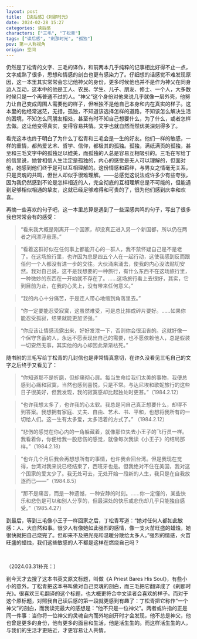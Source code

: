 ```yaml
---
layout: post
title: 【读后感】《刹那时光》
date: 2024-02-28 15:27
categories: 读后感
characters: ["三毛", "丁松青"]
tags: ["读后感", "刹那时光", "孤独"]
pov: 第一人称视角
origin: 空间
---
```


仍然是丁松青的文字、三毛的译作，和前两本几乎纯粹的记事相比好得不止一点，文字成熟了很多，思想和情感的剖白也更有感染力了。仔细想的话感觉不难发现原因，这一本里其实常常会忘记他神父的身份，更多时候他也并不是作为神父在同身边人互动，这本中的他是工人、农民、学生、儿子、朋友、修士、一个人，大多数时候只是一个再普通不过的人。“神父”这个身份对他来说几乎就像一层外壳，他努力让自己变成周围人需要他的样子，但唯独不是他自己本身和内在真实的样子。这本里的他经常迷茫，无措，孤独，不知道该选择怎样的道路，不知该怎么解决生活的困境，不知怎么同朋友相处，甚至有时不知自己想要什么，为了什么，或者怎样去做。这让他变得真实，变得容易共情。文字也就自然而然优美深刻得多了。

看完这本也终于明白了为什么丁松青和三毛会是一生的好友。他们一样的敏感，一样的重情，都热爱艺术、哲学、信仰，都极其的孤独。孤独，满纸满页的孤独，甚至和三毛文字中的孤独足以媲美，而孤独的人总是容易互相吸引的。三毛在写给丁的信里说，她曾相信人生注定是孤独的，内心的感受是无人可以理解的，但面对他，她感到他们终于是可以互相理解的。这份情感和羁绊，与男女之情毫无关系，只是灵魂的共鸣，但世人却似乎很难理解。——总感觉这说法或许多少有些夸张，因为我仍然感到不论是怎样相近的人，完全彻底的互相理解总是不可能的，但能遇到足够相似相通的挚友，这就已经足够难得和可贵的了，很为他们感到庆幸和欢喜。

再摘一些喜欢的句子吧，这一本里总算是遇到了一些深感共鸣的句子，写出了很多我也常常会有的感受：

> “看来我大概是刚离开一个国家，却没真正进入另一个新国都，所以仍在两者之间漂浮悬荡。”

> “看着这群好似在任何事上都能开心的一群人，我不禁怀疑自己是不是老了。在这场旅行里，也许因为总是四五个人在一起行动，这使我感到反而跟任何一个人都没有进一步的交往。大伙涌来涌去，使我的内心没法贴切安然。我对自己说，这不是我想要的一种旅行，有什么东西不在这场旅行里，一种微妙的东西在一开始就不存在了。……这场旅行看上去很好，其实，它到目前为止，在我的心灵上，没有带来任何意义。”

> “我的内心十分痛苦，于是连人带心地缩到角落里去。”

> “你一定要能忍受寂寞，这虽然难受，可是总比摔成碎片要好。……如果你能忍受孤寂，结果就能更加坚强。”

> “你应该让情感流露出来，好好发泄一下，否则你会很沮丧的。这就好像一个保守含蓄的人，永远不愿表现出自己的需要，也不愿依赖他人，总是假装一切安然无事，其实他的内心却因此渐渐枯死。”

随书附的三毛写给丁松青的几封信也是非常情真意切，在许久没看见三毛自己的文字之后终于又看见了：

> “你知道那不是折磨，但却痛彻心扉。每当生命给我们太美的事物，我便总感到心痛和寂寞，当然也感到喜悦，只是不常。与达尼埃和歌妮旅行的这些日子很美好，但我发现，我的寂寞感却比起独处时更甚。”（1984.2.12）

> “也许我想太多了，也许我的心太软。我总是问自己真正想要什么，却得不到答案。我想拥有家庭、丈夫、自由、艺术、书、平和，也想将我所有的一切给人们。这一生有太多爱，太多活着的方式了。” （1984.2.12）

> “悲伤的感觉在你心内的一角躲藏着，就像那位失去小王子的飞行员一样。我看着你，你便给我一股悲伤的感觉，就像每次我读《小王子》的结局那样。”（1984.2.18）

> “也许几个月后我会再想想所有的事情，也许我会回台湾。但是我现在觉得，台湾对我来说已经结束了，西班牙也是。但我绝对不住在美国，我对这个国家的爱太少了。我无处可去，无处开始一段新的人生，我只是在自我放逐而已——”（1984.8.5）

> “那不是痛苦，而是一种遗憾，一种安静的时刻。……你一定懂的，某些快乐和悲伤是可以和别人分享的，但最深处的快乐或悲伤却几乎只能独自感受。”（1985.4.27）

到最后，等到三毛像小王子一样回家之后，丁松青写道：“她对任何人都如此敏感：人、大自然和事。很少人有像她如此强烈的感情，像一支火苗旺盛的蜡烛，她很快就把自己烧完了。但却来不及把光亮和温暖分散给太多人。”强烈的情感，火苗旺盛的蜡烛，我们这些敏感的人不都是这样在燃烧自己吗？

<br>

（2024.03.31补充：）

到今天才去搜了这本书英文原文标题，叫做《A Priest Bares His Soul》，有些小小的意外。丁松青把这本书叫做对自己灵魂的剖白，而三毛把它翻译成了《刹那时光》。很喜欢三毛翻译的这个标题，也大概更符合中文读者会喜欢的样子。而对于这个原标题，对照我自己读后感的第一段就更感到有趣了：丁松青把它称作“一个神父”的剖白，而我读完最大的感想是：“他不只是一位神父”。两者或许指的正是同一件事：当你将一位神父的灵魂自内而外地剖开时才会发现，他不总是神父，他也曾是更多的身份，他有更多的面目和生活，他是活生生的。而这样活生生的人，与我们的生活才更贴近，才更容易让人共情。
